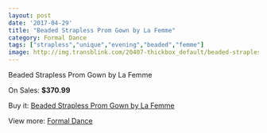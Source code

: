 ```yaml
---
layout: post
date: '2017-04-29'
title: "Beaded Strapless Prom Gown by La Femme"
category: Formal Dance
tags: ["strapless","unique","evening","beaded","femme"]
image: http://img.transblink.com/20407-thickbox_default/beaded-strapless-prom-gown-by-la-femme.jpg
---
```

Beaded Strapless Prom Gown by La Femme

On Sales: **$370.99**
<a href="https://www.transblink.com/en/formal-dance/6443-beaded-strapless-prom-gown-by-la-femme.html"><amp-img layout="responsive" width="600" height="600" src="//img.transblink.com/20407-thickbox_default/beaded-strapless-prom-gown-by-la-femme.jpg" alt="Beaded Strapless Prom Gown by La Femme 0" /></a>
<a href="https://www.transblink.com/en/formal-dance/6443-beaded-strapless-prom-gown-by-la-femme.html"><amp-img layout="responsive" width="600" height="600" src="//img.transblink.com/20411-thickbox_default/beaded-strapless-prom-gown-by-la-femme.jpg" alt="Beaded Strapless Prom Gown by La Femme 1" /></a>
<a href="https://www.transblink.com/en/formal-dance/6443-beaded-strapless-prom-gown-by-la-femme.html"><amp-img layout="responsive" width="600" height="600" src="//img.transblink.com/20410-thickbox_default/beaded-strapless-prom-gown-by-la-femme.jpg" alt="Beaded Strapless Prom Gown by La Femme 2" /></a>
<a href="https://www.transblink.com/en/formal-dance/6443-beaded-strapless-prom-gown-by-la-femme.html"><amp-img layout="responsive" width="600" height="600" src="//img.transblink.com/20409-thickbox_default/beaded-strapless-prom-gown-by-la-femme.jpg" alt="Beaded Strapless Prom Gown by La Femme 3" /></a>
<a href="https://www.transblink.com/en/formal-dance/6443-beaded-strapless-prom-gown-by-la-femme.html"><amp-img layout="responsive" width="600" height="600" src="//img.transblink.com/20408-thickbox_default/beaded-strapless-prom-gown-by-la-femme.jpg" alt="Beaded Strapless Prom Gown by La Femme 4" /></a>

Buy it: [Beaded Strapless Prom Gown by La Femme](https://www.transblink.com/en/formal-dance/6443-beaded-strapless-prom-gown-by-la-femme.html "Beaded Strapless Prom Gown by La Femme")

View more: [Formal Dance](https://www.transblink.com/en/6-formal-dance "Formal Dance")